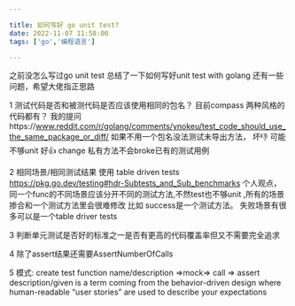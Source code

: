 ```yaml
---

title: 如何写好 go unit test?
date: 2022-11-07 11:58:00
tags: ['go','编程语言']

---
```


之前没怎么写过go unit test 总结了一下如何写好unit test with golang 还有一些问题，希望大佬指正思路

1 测试代码是否和被测代码是否应该使用相同的包名？
目前compass 两种风格的代码都有？
 我的提问https://www.reddit.com/r/golang/comments/ynokeu/test_code_should_use_the_same_package_or_diff/
如果不用一个包名没法测试未导出方法，
坏:-1: 可能不够unit
好:+1: change 私有方法不会broke已有的测试用例

2 相同场景/相同测试结果 使用 table driven tests
 https://pkg.go.dev/testing#hdr-Subtests_and_Sub_benchmarks
个人观点，同一个func的不同场景应该分开不同的测试方法,不然test也不够unit ,所有的场景掺合和一个测试方法里会很难修改
比如 success是一个测试方法。
失败场景有很多可以是一个table driver tests

3 判断单元测试是否好的标准之一是否有更高的代码覆盖率但又不需要完全追求

4 除了assert结果还需要AssertNumberOfCalls

5 模式: create test function name/description =>mock=> call => assert
 description/given is a term coming from the behavior-driven design where human-readable “user stories” are used to describe your expectations